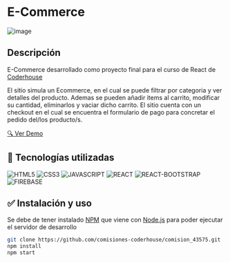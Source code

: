 # E-Commerce 

![image](readme/reactApp.gif)

## Descripción

E-Commerce desarrollado como proyecto final para el curso de React de [Coderhouse](https://www.coderhouse.com/)

El sitio simula un Ecommerce, en el cual se puede filtrar por categoria y ver detalles del producto.
Ademas se pueden añadir items al carrito, modificar su cantidad, eliminarlos y vaciar dicho carrito.
El sitio cuenta con un checkout en el cual se encuentra el formulario de pago para concretar el pedido del/los producto/s.

[:mag: Ver Demo](https://ecommerce-react-beta-one.vercel.app/)

## :wrench: Tecnologías utilizadas
![HTML5](https://img.shields.io/badge/HTML5-E34F26?style=for-the-badge&logo=html5&logoColor=white) ![CSS3](https://img.shields.io/badge/CSS3-1572B6?style=for-the-badge&logo=css3&logoColor=white) ![JAVASCRIPT](https://img.shields.io/badge/JavaScript-323330?style=for-the-badge&logo=javascript&logoColor=F7DF1E) ![REACT](https://img.shields.io/badge/React-20232A?style=for-the-badge&logo=react&logoColor=61DAFB) ![REACT-BOOTSTRAP](https://img.shields.io/badge/Bootstrap-563D7C?style=for-the-badge&logo=bootstrap&logoColor=white) ![FIREBASE](https://img.shields.io/badge/firebase-ffca28?style=for-the-badge&logo=firebase&logoColor=black)

## :white_check_mark: Instalación y uso
Se debe de tener instalado [NPM](https://www.npmjs.com/) que viene con [Node.js](https://nodejs.org/es/) para poder ejecutar el servidor de desarrollo

```bash
git clone https://github.com/comisiones-coderhouse/comision_43575.git
npm install
npm start
```
